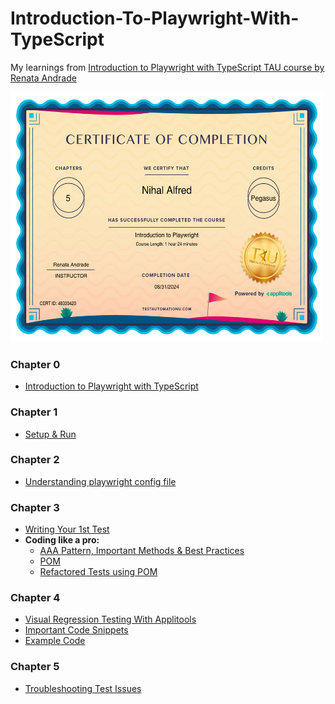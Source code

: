 # Introduction-To-Playwright-With-TypeScript
My learnings from [Introduction to Playwright with TypeScript TAU course by Renata Andrade ](https://testautomationu.applitools.com/playwright-intro/)

<img src="https://github.com/nihalalfred/tau-introduction-to-playwright-with-typescript/blob/main/Screenshots/certificates_TAU-48330420.png" width="500" height="400">

### Chapter 0
- [Introduction to Playwright with TypeScript](https://github.com/nihalalfred/tau-introduction-to-playwright-with-typescript/blob/main/Chapter%200%20-%20Introduction%20To%20Playwright/Introduction%20notes.md)

### Chapter 1
- [Setup & Run](https://github.com/nihalalfred/tau-introduction-to-playwright-with-typescript/blob/main/Chapter%201%20-%20Setup%20%26%20Run/Setup%20and%20Run%20Notes.md)

### Chapter 2 
- [Understanding playwright config file](https://github.com/nihalalfred/tau-introduction-to-playwright-with-typescript/blob/main/Chapter%202%20-%20Understanding%20playwright%20config%20file/Understanding%20Config.md)

### Chapter 3
- [Writing Your 1st Test](https://github.com/nihalalfred/tau-introduction-to-playwright-with-typescript/blob/main/Chapter%203%20-%20Writing%20Your%201st%20Test/Your%20First%20Test.md)
- **Coding like a pro:**
  - [AAA Pattern, Important Methods & Best Practices](https://github.com/nihalalfred/tau-introduction-to-playwright-with-typescript/blob/main/Chapter%203.1%20-%20Coding%20Like%20A%20Pro/Coding%20like%20a%20Pro1.md)
  - [POM](https://github.com/nihalalfred/tau-introduction-to-playwright-with-typescript/blob/main/Chapter%203.1%20-%20Coding%20Like%20A%20Pro/Coding%20like%20a%20Pro2.md)
  - [Refactored Tests using POM](https://github.com/nihalalfred/tau-introduction-to-playwright-with-typescript/blob/main/Chapter%203.1%20-%20Coding%20Like%20A%20Pro/Coding%20like%20a%20Pro3.md)

### Chapter 4
- [Visual Regression Testing With Applitools](https://github.com/nihalalfred/tau-introduction-to-playwright-with-typescript/blob/main/Chapter%204%20-%20Visual%20Regression%20Testing%20With%20Applitools/1..Visual%20Regression%20with%20Applitools.md)
- [Important Code Snippets](https://github.com/nihalalfred/tau-introduction-to-playwright-with-typescript/blob/main/Chapter%204%20-%20Visual%20Regression%20Testing%20With%20Applitools/2.Important%20Code%20Snippets.md)
- [Example Code](https://github.com/nihalalfred/tau-introduction-to-playwright-with-typescript/blob/main/Chapter%204%20-%20Visual%20Regression%20Testing%20With%20Applitools/3.example-applitools-implementation-code.md)

 ### Chapter 5
 - [Troubleshooting Test Issues](https://github.com/nihalalfred/tau-introduction-to-playwright-with-typescript/blob/main/Chapter%205-%20Troubleshooting%20Test%20Issues/Troubleshooting%20notes.md)
